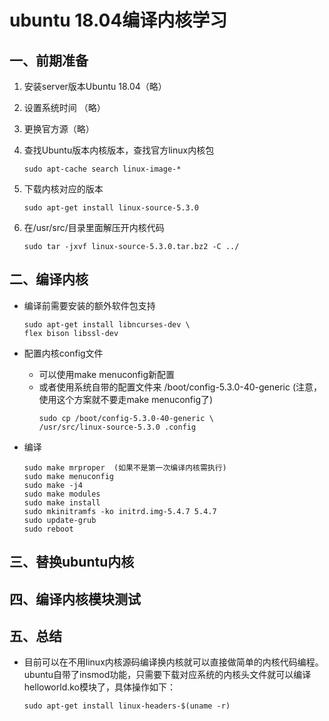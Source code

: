 # ubuntu 18.04编译内核学习

## 一、前期准备
1. 安装server版本Ubuntu 18.04（略）
2. 设置系统时间 （略）
3. 更换官方源（略）
4. 查找Ubuntu版本内核版本，查找官方linux内核包 
    ```
    sudo apt-cache search linux-image-*
    ```

5. 下载内核对应的版本
    ```
    sudo apt-get install linux-source-5.3.0
    ```

6. 在/usr/src/目录里面解压开内核代码
    ```
    sudo tar -jxvf linux-source-5.3.0.tar.bz2 -C ../
    ```

## 二、编译内核
- 编译前需要安装的额外软件包支持
    ```
    sudo apt-get install libncurses-dev \
    flex bison libssl-dev
    ```

- 配置内核config文件
    - 可以使用make menuconfig新配置
    - 或者使用系统自带的配置文件来 /boot/config-5.3.0-40-generic (注意，使用这个方案就不要走make menuconfig了)
        ```
        sudo cp /boot/config-5.3.0-40-generic \
        /usr/src/linux-source-5.3.0 .config
        ```

- 编译

    ```
    sudo make mrproper  (如果不是第一次编译内核需执行)
    sudo make menuconfig
    sudo make -j4
    sudo make modules
    sudo make install
    sudo mkinitramfs -ko initrd.img-5.4.7 5.4.7
    sudo update-grub
    sudo reboot
    ```


## 三、替换ubuntu内核

## 四、编译内核模块测试

## 五、总结
- 目前可以在不用linux内核源码编译换内核就可以直接做简单的内核代码编程。ubuntu自带了insmod功能，只需要下载对应系统的内核头文件就可以编译helloworld.ko模块了，具体操作如下：
    ```
    sudo apt-get install linux-headers-$(uname -r)
    ```

